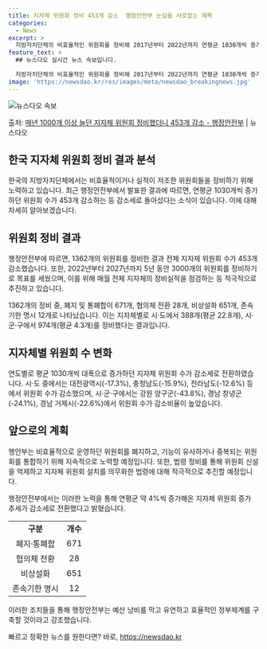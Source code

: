 ```yaml
---
title: 지자체 위원회 정비 453개 감소  행정안전부 눈길을 사로잡는 제목
categories:
  - News
excerpt: >
  지방자치단체의 비효율적인 위원회를 정비해 2017년부터 2022년까지 연평균 1030개씩 증가하던 위원회가 …
feature_text: >
  ## 뉴스다오 실시간 뉴스 속보입니다.

  지방자치단체의 비효율적인 위원회를 정비해 2017년부터 2022년까지 연평균 1030개씩 증가하던 위원회가 …
image: 'https://newsdao.kr/res/images/meta/newsdao_breakingnews.jpg'
---
```


![뉴스다오 속보](https://newsdao.kr/res/images/meta/newsdao_breakingnews.jpg)

<p>출처: <a href="https://newsdao.kr/3273" rel="dofollow">매년 1000개 이상 늘던 지자체 위원회 정비했더니 453개 감소 - 행정안전부</a> | 뉴스다오</p>

<h2 data-ke-size="size26">한국 지자체 위원회 정비 결과 분석</h2>
한국의 지방자치단체에서는 비효율적이거나 실적이 저조한 위원회들을 정비하기 위해 노력하고 있습니다. 최근 행정안전부에서 발표한 결과에 따르면, 연평균 1030개씩 증가하던 위원회 수가 453개 감소하는 등 감소세로 돌아섰다는 소식이 있습니다. 이에 대해 자세히 알아보겠습니다.

<h2 data-ke-size="size24">위원회 정비 결과</h2>
<p data-ke-size="size16">행정안전부에 따르면, 1362개의 위원회를 정비한 결과 전체 지자체 위원회 수가 453개 감소했습니다. 또한, 2022년부터 2027년까지 5년 동안 3000개의 위원회를 정비하기로 목표를 세웠으며, 이를 위해 매월 전체 지자체의 정비실적을 점검하는 등 적극적으로 추진하고 있습니다.</p>
<p data-ke-size="size16">1362개의 정비 중, 폐지 및 통폐합이 671개, 협의체 전환 28개, 비상설화 651개, 존속기한 명시 12개로 나타났습니다. 이는 지자체별로 시·도에서 388개(평균 22.8개), 시·군·구에서 974개(평균 4.3개)를 정비했다는 결과입니다.</p>

<h2 data-ke-size="size24">지자체별 위원회 수 변화</h2>
<p data-ke-size="size16">연도별로 평균 1030개씩 대폭으로 증가하던 지자체 위원회 수가 감소세로 전환하였습니다. 시·도 중에서는 대전광역시(-17.3%), 충청남도(-15.9%), 전라남도(-12.6%) 등에서 위원회 수가 감소했으며, 시·군·구에서는 강원 양구군(-43.8%), 경남 창녕군(-24.1%), 경남 거제시(-22.6%)에서 위원회 수가 감소비율이 높았습니다.</p>

<h2 data-ke-size="size24">앞으로의 계획</h2>
<p data-ke-size="size16">행안부는 비효율적으로 운영하던 위원회를 폐지하고, 기능이 유사하거나 중복되는 위원회를 통합하기 위해 지속적으로 노력할 예정입니다. 또한, 법령 정비를 통해 위원회 신설을 억제하고 지자체 위원회 설치를 의무화한 법령에 대해 적극적으로 추진할 예정입니다.</p>

행정안전부에서는 이러한 노력을 통해 연평균 약 4%씩 증가해온 지자체 위원회 증가 추세가 감소세로 전환했다고 밝혔습니다.

<table>
  <tr>
    <td style="text-align: center; height: 17px;"><b>구분</b></td>
    <td style="text-align: center; height: 17px;"><b>개수</b></td>
  </tr>
  <tr>
    <td style="text-align: center; height: 17px;">폐지·통폐합</td>
    <td style="text-align: center; height: 17px;">671</td>
  </tr>
  <tr>
    <td style="text-align: center; height: 17px;">협의체 전환</td>
    <td style="text-align: center; height: 17px;">28</td>
  </tr>
  <tr>
    <td style="text-align: center; height: 17px;">비상설화</td>
    <td style="text-align: center; height: 17px;">651</td>
  </tr>
  <tr>
    <td style="text-align: center; height: 17px;">존속기한 명시</td>
    <td style="text-align: center; height: 17px;">12</td>
  </tr>
</table>

이러한 조치들을 통해 행정안전부는 예산 낭비를 막고 유연하고 효율적인 정부체계를 구축할 것이라고 강조했습니다. 

빠르고 정확한 뉴스를 원한다면? 바로, <a href="https://newsdao.kr" rel="dofollow">https://newsdao.kr</a>


